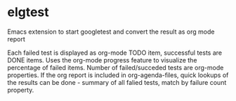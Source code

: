 # elgtest
Emacs extension to start googletest and convert the result as org mode report

Each failed test is displayed as org-mode TODO item, successful tests are DONE items. Uses the org-mode progress feature to visualize the percentage of failed items. Number of failed/succeded tests are org-mode properties. If the org report is included in org-agenda-files, quick lookups of the results can be done - summary of all falied tests, match by failure count property.
